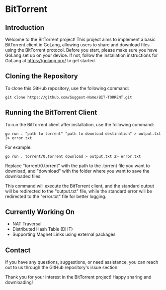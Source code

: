 # BitTorrent

## Introduction

Welcome to the BitTorrent project! This project aims to implement a basic BitTorrent client in GoLang, allowing users to share and download files using the BitTorrent protocol. Before you start, please make sure you have GoLang set up on your device. If not, follow the installation instructions for GoLang at https://golang.org/ to get started.

## Cloning the Repository

To clone this GitHub repository, use the following command:

```
git clone https://github.com/Suggest-Name/BIT-TORRENT.git
```

## Running the BitTorrent Client

To run the BitTorrent client after installation, use the following command:

```
go run . "path to torrent" "path to download destination" > output.txt 2> error.txt
```

For example:

```
go run . torrent/0.torrent download > output.txt 2> error.txt
```

Replace "torrent/0.torrent" with the path to the .torrent file you want to download, and "download" with the folder where you want to save the downloaded files.

This command will execute the BitTorrent client, and the standard output will be redirected to the "output.txt" file, while the standard error will be redirected to the "error.txt" file for better logging.

## Currently Working On

- NAT Traversal
- Distributed Hash Table (DHT)
- Supporting Magnet Links using external packages

## Contact

If you have any questions, suggestions, or need assistance, you can reach out to us through the GitHub repository's issue section.

Thank you for your interest in the BitTorrent project! Happy sharing and downloading!
